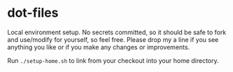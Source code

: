 # dot-files

Local environment setup.  No secrets committed, so it should be safe to fork and use/modify for yourself, so feel free.
Please drop my a line if you see anything you like or if you make any changes or improvements.

Run `./setup-home.sh` to link from your checkout into your home directory.

